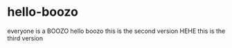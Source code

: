 # hello-boozo
everyone is a BOOZO
hello boozo this is the second version HEHE
this is the third version
